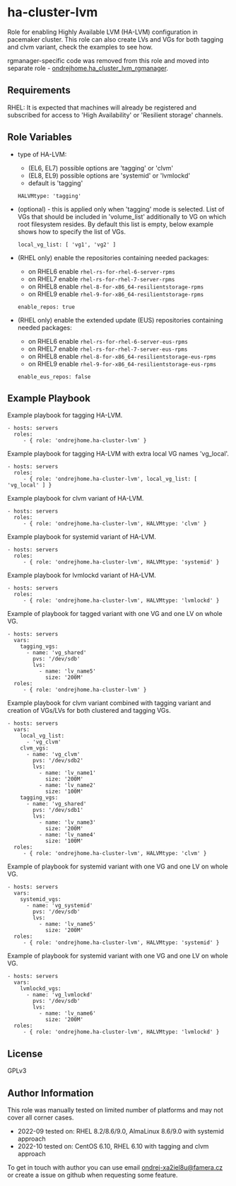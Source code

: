 ha-cluster-lvm
=========

Role for enabling Highly Available LVM (HA-LVM) configuration in pacemaker cluster.
This role can also create LVs and VGs for both tagging and clvm variant, check the examples to see how.

rgmanager-specific code was removed from this role and moved into separate role - [ondrejhome.ha_cluster_lvm_rgmanager](https://github.com/OndrejHome/ansible.ha-cluster-lvm-rgmanager).

Requirements
------------

RHEL: It is expected that machines will already be registered and subscribed for access to 'High Availability' or 'Resilient storage' channels.

Role Variables
--------------

  - type of HA-LVM:
     - (EL6, EL7) possible options are 'tagging' or 'clvm'
     - (EL8, EL9) possible options are 'systemid' or 'lvmlockd'
     - default is 'tagging'
  
    ```
    HALVMtype: 'tagging'
    ```

  - (optional) - this is applied only when 'tagging' mode is selected. List of VGs that should be included in 'volume_list' additionally to VG on which root filesystem resides. By default this list is empty, below example shows how to specify the list of VGs.
  
    ```
    local_vg_list: [ 'vg1', 'vg2' ]
    ```

  - (RHEL only) enable the repositories containing needed packages:
      - on RHEL6 enable `rhel-rs-for-rhel-6-server-rpms`
      - on RHEL7 enable `rhel-rs-for-rhel-7-server-rpms`
      - on RHEL8 enable `rhel-8-for-x86_64-resilientstorage-rpms`
      - on RHEL9 enable `rhel-9-for-x86_64-resilientstorage-rpms`
    ```
    enable_repos: true
    ```

  - (RHEL only) enable the extended update (EUS) repositories containing needed packages:
      - on RHEL6 enable `rhel-rs-for-rhel-6-server-eus-rpms`
      - on RHEL7 enable `rhel-rs-for-rhel-7-server-eus-rpms`
      - on RHEL8 enable `rhel-8-for-x86_64-resilientstorage-eus-rpms`
      - on RHEL9 enable `rhel-9-for-x86_64-resilientstorage-eus-rpms`
    ```
    enable_eus_repos: false
    ```


Example Playbook
----------------

Example playbook for tagging HA-LVM.

    - hosts: servers
      roles:
         - { role: 'ondrejhome.ha-cluster-lvm' }

Example playbook for tagging HA-LVM with extra local VG names 'vg_local'.

    - hosts: servers
      roles:
         - { role: 'ondrejhome.ha-cluster-lvm', local_vg_list: [ 'vg_local' ] }

Example playbook for clvm variant of HA-LVM.

    - hosts: servers
      roles:
         - { role: 'ondrejhome.ha-cluster-lvm', HALVMtype: 'clvm' }

Example playbook for systemid variant of HA-LVM.

    - hosts: servers
      roles:
         - { role: 'ondrejhome.ha-cluster-lvm', HALVMtype: 'systemid' }

Example playbook for lvmlockd variant of HA-LVM.

    - hosts: servers
      roles:
         - { role: 'ondrejhome.ha-cluster-lvm', HALVMtype: 'lvmlockd' }

Example of playbook for tagged variant with one VG and one LV on whole VG.

    - hosts: servers
      vars:
        tagging_vgs:
          - name: 'vg_shared'
            pvs: '/dev/sdb'
            lvs:
              - name: 'lv_name5'
                size: '200M'
      roles:
         - { role: 'ondrejhome.ha-cluster-lvm' }


Example playbook for clvm variant combined with tagging variant and creation of VGs/LVs for both clustered and tagging VGs.

    - hosts: servers
      vars:
        local_vg_list:
          - 'vg_clvm'
        clvm_vgs:
          - name: 'vg_clvm'
            pvs: '/dev/sdb2'
            lvs:
              - name: 'lv_name1'
                size: '200M'
              - name: 'lv_name2'
                size: '100M'
        tagging_vgs:
          - name: 'vg_shared'
            pvs: '/dev/sdb1'
            lvs:
              - name: 'lv_name3'
                size: '200M'
              - name: 'lv_name4'
                size: '100M'
      roles:
         - { role: 'ondrejhome.ha-cluster-lvm', HALVMtype: 'clvm' }

Example of playbook for systemid variant with one VG and one LV on whole VG.

    - hosts: servers
      vars:
        systemid_vgs:
          - name: 'vg_systemid'
            pvs: '/dev/sdb'
            lvs:
              - name: 'lv_name5'
                size: '200M'
      roles:
         - { role: 'ondrejhome.ha-cluster-lvm', HALVMtype: 'systemid' }

Example of playbook for systemid variant with one VG and one LV on whole VG.

    - hosts: servers
      vars:
        lvmlockd_vgs:
          - name: 'vg_lvmlockd'
            pvs: '/dev/sdb'
            lvs:
              - name: 'lv_name6'
                size: '200M'
      roles:
         - { role: 'ondrejhome.ha-cluster-lvm', HALVMtype: 'lvmlockd' }

License
-------

GPLv3

Author Information
------------------

This role was manually tested on limited number of platforms and may not cover all corner cases.

- 2022-09 tested on: RHEL 8.2/8.6/9.0, AlmaLinux 8.6/9.0 with systemid approach
- 2022-10 tested on: CentOS 6.10, RHEL 6.10 with tagging and clvm approach

To get in touch with author you can use email ondrej-xa2iel8u@famera.cz or create a issue on github when requesting some feature.

